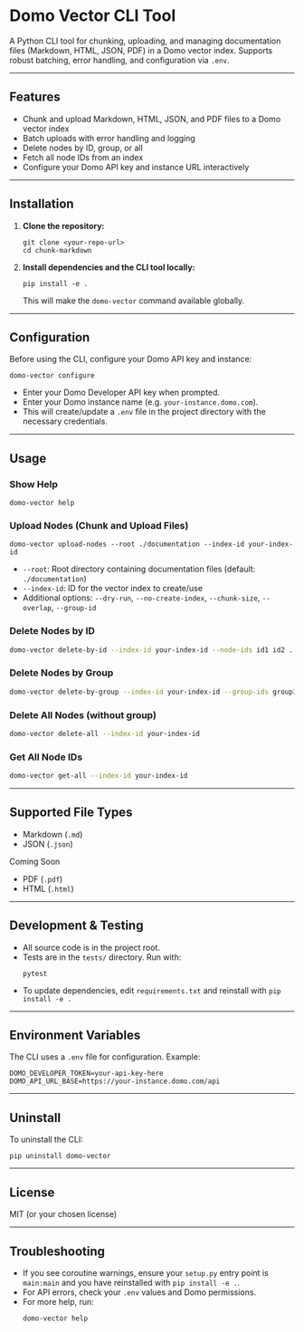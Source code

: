 # Domo Vector CLI Tool

A Python CLI tool for chunking, uploading, and managing documentation files (Markdown, HTML, JSON, PDF) in a Domo vector index. Supports robust batching, error handling, and configuration via `.env`.

---

## Features

- Chunk and upload Markdown, HTML, JSON, and PDF files to a Domo vector index
- Batch uploads with error handling and logging
- Delete nodes by ID, group, or all
- Fetch all node IDs from an index
- Configure your Domo API key and instance URL interactively

---

## Installation

1. **Clone the repository:**

   ```fish
   git clone <your-repo-url>
   cd chunk-markdown
   ```

2. **Install dependencies and the CLI tool locally:**
   ```fish
   pip install -e .
   ```
   This will make the `domo-vector` command available globally.

---

## Configuration

Before using the CLI, configure your Domo API key and instance:

```fish
domo-vector configure
```

- Enter your Domo Developer API key when prompted.
- Enter your Domo instance name (e.g. `your-instance.domo.com`).
- This will create/update a `.env` file in the project directory with the necessary credentials.

---

## Usage

### Show Help

```fish
domo-vector help
```

### Upload Nodes (Chunk and Upload Files)

```fish
domo-vector upload-nodes --root ./documentation --index-id your-index-id
```

- `--root`: Root directory containing documentation files (default: `./documentation`)
- `--index-id`: ID for the vector index to create/use
- Additional options: `--dry-run`, `--no-create-index`, `--chunk-size`, `--overlap`, `--group-id`

### Delete Nodes by ID

```bash
domo-vector delete-by-id --index-id your-index-id --node-ids id1 id2 ...
```

### Delete Nodes by Group

```bash
domo-vector delete-by-group --index-id your-index-id --group-ids group1 group2 ...
```

### Delete All Nodes (without group)

```bash
domo-vector delete-all --index-id your-index-id
```

### Get All Node IDs

```bash
domo-vector get-all --index-id your-index-id
```

---

## Supported File Types

- Markdown (`.md`)
- JSON (`.json`)

Coming Soon

- PDF (`.pdf`)
- HTML (`.html`)

---

## Development & Testing

- All source code is in the project root.
- Tests are in the `tests/` directory. Run with:
  ```fish
  pytest
  ```
- To update dependencies, edit `requirements.txt` and reinstall with `pip install -e .`

---

## Environment Variables

The CLI uses a `.env` file for configuration. Example:

```
DOMO_DEVELOPER_TOKEN=your-api-key-here
DOMO_API_URL_BASE=https://your-instance.domo.com/api
```

---

## Uninstall

To uninstall the CLI:

```fish
pip uninstall domo-vector
```

---

## License

MIT (or your chosen license)

---

## Troubleshooting

- If you see coroutine warnings, ensure your `setup.py` entry point is `main:main` and you have reinstalled with `pip install -e .`.
- For API errors, check your `.env` values and Domo permissions.
- For more help, run:
  ```fish
  domo-vector help
  ```
